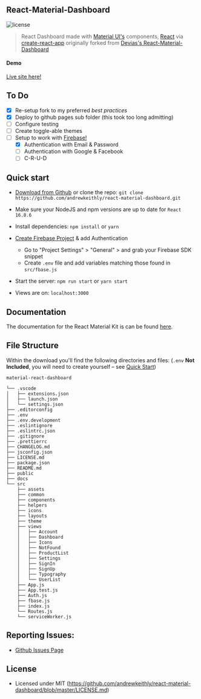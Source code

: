 ## React-Material-Dashboard

![license](https://img.shields.io/badge/license-MIT-blue.svg)

> React Dashboard made with [Material UI's](https://material-ui.com/) components, [React](https://reactjs.org/) via [create-react-app](https://facebook.github.io/create-react-app) originally forked from [Devias's React-Material-Dashboard](https://react-material-dashboard.devias.io/dashboard)

#### Demo

[Live site here!](https://andrewkeithly.github.io/react-material-dashboard)

## To Do

- [x] Re-setup fork to my preferred _best practices_
- [x] Deploy to github pages sub folder (this took too long admitting)
- [ ] Configure testing
- [ ] Create toggle-able themes
- [ ] Setup to work with [Firebase!](https://firebase.google.com/)
  - [x] Authentication with Email & Password
  - [ ] Authentication with Google & Facebook
  - [ ] C-R-U-D

## Quick start

- [Download from Github](https://github.com/andrewkeithly/react-material-dashboard/archive/master.zip) or clone the repo: `git clone https://github.com/andrewkeithly/react-material-dashboard.git`

- Make sure your NodeJS and npm versions are up to date for `React 16.8.6`

- Install dependencies: `npm install` or `yarn`

- [Create Firebase Project](https://console.firebase.google.com/) & add Authentication

  - Go to "Project Settings" > "General" > and grab your Firebase SDK snippet
  - Create `.env` file and add variables matching those found in `src/fbase.js`

- Start the server: `npm run start` or `yarn start`

- Views are on: `localhost:3000`

## Documentation

The documentation for the React Material Kit is can be found [here](https://material-ui.com).

## File Structure

Within the download you'll find the following directories and files:
(`.env` **Not Included**, you will need to create yourself – see [Quick Start](#Quick-Start))

```
material-react-dashboard

└── .vscode
│	├── extensions.json
│	├── launch.json
│	└── settings.json
├── .editorconfig
├── .env
├── .env.development
├── .eslintignore
├── .eslintrc.json
├── .gitignore
├── .prettierrc
├── CHANGELOG.md
├── jsconfig.json
├── LICENSE.md
├── package.json
├── README.md
├── public
├── docs
└── src
	├── assets
	├── common
	├── components
	├── helpers
	├── icons
	├── layouts
	├── theme
	├── views
	│	├── Account
	│	├── Dashboard
	│	├── Icons
	│	├── NotFound
	│	├── ProductList
	│	├── Settings
	│	├── SignIn
	│	├── SignUp
	│	├── Typography
	│	└── UserList
	├── App.js
	├── App.test.js
	├── Auth.js
	├── fbase.js
	├── index.js
	└── Routes.js
	└── serviceWorker.js
```

## Reporting Issues:

- [Github Issues Page](https://github.com/andrewkeithly/react-material-dashboard/issues)

## License

- Licensed under MIT (https://github.com/andrewkeithly/react-material-dashboard/blob/master/LICENSE.md)

